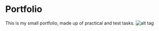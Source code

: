 # Portfolio
This is my small portfolio, made up of practical and test tasks.
![alt tag](https://miro.medium.com/max/2000/0*4qmVRh5DYBWImx_O.png)
